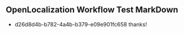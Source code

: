 ## OpenLocalization Workflow Test MarkDown
* d26d8d4b-b782-4a4b-b379-e09e901fc658 thanks!

<!--HONumber=Aug16_HO3-->


